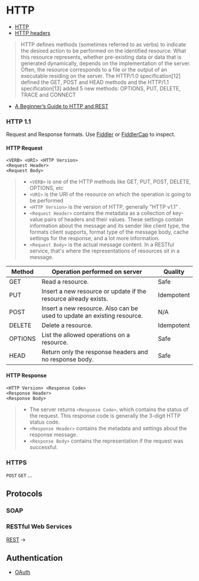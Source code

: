 # HTTP

* [HTTP](https://developer.mozilla.org/en-US/docs/Web/HTTP)
* [HTTP headers](https://developer.mozilla.org/en-US/docs/Web/HTTP/Headers)

> HTTP defines methods (sometimes referred to as verbs) to indicate the desired action to be performed on the identified resource. What this resource represents, whether pre-existing data or data that is generated dynamically, depends on the implementation of the server. Often, the resource corresponds to a file or the output of an executable residing on the server. The HTTP/1.0 specification[12] defined the GET, POST and HEAD methods and the HTTP/1.1 specification[13] added 5 new methods: OPTIONS, PUT, DELETE, TRACE and CONNECT

* [A Beginner’s Guide to HTTP and REST](https://code.tutsplus.com/tutorials/a-beginners-guide-to-http-and-rest--net-16340)

### HTTP 1.1

Request and Response formats. Use [Fiddler](http://www.telerik.com/download/fiddler) or [FiddlerCap](http://www.telerik.com/fiddler/fiddlercap) to inspect.

#### HTTP Request

    <VERB> <URI> <HTTP Version>
    <Request Header>
    <Request Body>

> - `<VERB>` is one of the HTTP methods like GET, PUT, POST, DELETE, OPTIONS, etc
> - `<URI>` is the URI of the resource on which the operation is going to be performed
> - `<HTTP Version>` is the version of HTTP, generally "HTTP v1.1" .
> - `<Request Header>` contains the metadata as a collection of key-value pairs of headers and their values. These settings contain information about the message and its sender like client type, the formats client supports, format type of the message body, cache settings for the response, and a lot more information.
> - `<Request Body>` is the actual message content. In a RESTful service, that's where the representations of resources sit in a message.

Method | Operation performed on server | Quality
-------|-------------------------------|--------
GET | Read a resource. | Safe
PUT | Insert a new resource or update if the resource already exists. | Idempotent
POST | Insert a new resource. Also can be used to update an existing resource. | N/A
DELETE | Delete a resource. | Idempotent
OPTIONS | List the allowed operations on a resource. | Safe
HEAD | Return only the response headers and no response body. | Safe

#### HTTP Response

    <HTTP Version> <Response Code>
    <Response Header>
    <Response Body>

> - The server returns `<Response Code>`, which contains the status of the request. This response code is generally the 3-digit HTTP status code.
> - `<Response Header>` contains the metadata and settings about the response message.
> - `<Response Body>` contains the representation if the request was successful.

### HTTPS

`POST` `GET` ...

## Protocols

### SOAP

### RESTful Web Services

[REST](rest) &rarr;

## Authentication

* [OAuth](http://oauth.net)
